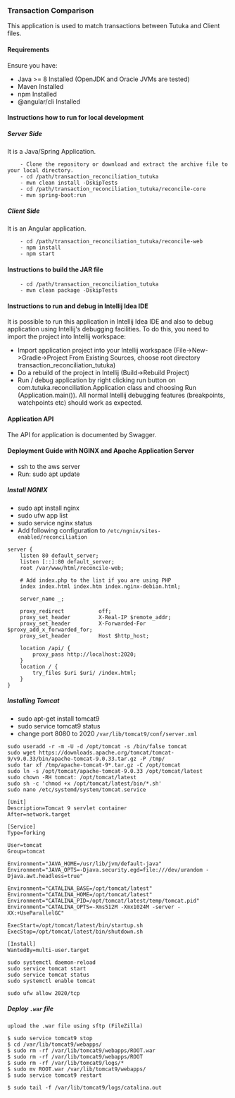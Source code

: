 ### Transaction Comparison
This application is used to match transactions between Tutuka and Client files. 

#### Requirements

Ensure you have:

- Java >= 8 Installed (OpenJDK and Oracle JVMs are tested)
- Maven Installed
- npm Installed
- @angular/cli Installed

#### Instructions how to run for local development

##### Server Side
It is a Java/Spring Application.
```$xslt
    - Clone the repository or download and extract the archive file to your local directory.
    - cd /path/transaction_reconciliation_tutuka
    - mvn clean install -DskipTests
    - cd /path/transaction_reconciliation_tutuka/reconcile-core
    - mvn spring-boot:run
```

##### Client Side
It is an Angular application. 
```$xslt
    - cd /path/transaction_reconciliation_tutuka/reconcile-web
    - npm install
    - npm start
```

#### Instructions to build the JAR file
````
    - cd /path/transaction_reconciliation_tutuka
    - mvn clean package -DskipTests
````


#### Instructions to run and debug in Intellij Idea IDE
It is possible to run this application in Intellij Idea IDE and also to debug application using Intellij's debugging facilities. 
To do this, you need to import the project into Intellij workspace:

- Import application project into your Intellij workspace (File->New->Gradle->Project From Existing Sources, choose root directory transaction_reconciliation_tutuka)
- Do a rebuild of the project in Intellij (Build->Rebuild Project)
- Run / debug application by right clicking run button on com.tutuka.reconciliation.Application class and choosing Run (Application.main()). All normal Intellij debugging features (breakpoints, watchpoints etc) should work as expected.


#### Application API
The API for application is documented by Swagger.

#### Deployment Guide with NGINX and Apache Application Server

  
- ssh to the aws server
- Run: sudo apt update


##### Install NGNIX
- sudo apt install nginx
- sudo ufw app list
- sudo service nginx status
- Add following configuration to `/etc/ngnix/sites-enabled/reconciliation`
```
server {
    listen 80 default_server;
    listen [::]:80 default_server;
    root /var/www/html/reconcile-web;

    # Add index.php to the list if you are using PHP
    index index.html index.htm index.nginx-debian.html;

    server_name _;

    proxy_redirect           off;
    proxy_set_header         X-Real-IP $remote_addr;
    proxy_set_header         X-Forwarded-For $proxy_add_x_forwarded_for;
    proxy_set_header         Host $http_host;

    location /api/ {
        proxy_pass http://localhost:2020;
    }
    location / {
        try_files $uri $uri/ /index.html;
    }
}
```

##### Installing Tomcat 

- sudo apt-get install tomcat9
- sudo service tomcat9 status
- change port 8080 to 2020 `/var/lib/tomcat9/conf/server.xml`
```
sudo useradd -r -m -U -d /opt/tomcat -s /bin/false tomcat
sudo wget https://downloads.apache.org/tomcat/tomcat-9/v9.0.33/bin/apache-tomcat-9.0.33.tar.gz -P /tmp/
sudo tar xf /tmp/apache-tomcat-9*.tar.gz -C /opt/tomcat
sudo ln -s /opt/tomcat/apache-tomcat-9.0.33 /opt/tomcat/latest
sudo chown -RH tomcat: /opt/tomcat/latest
sudo sh -c 'chmod +x /opt/tomcat/latest/bin/*.sh'
sudo nano /etc/systemd/system/tomcat.service

[Unit]
Description=Tomcat 9 servlet container
After=network.target

[Service]
Type=forking

User=tomcat
Group=tomcat

Environment="JAVA_HOME=/usr/lib/jvm/default-java"
Environment="JAVA_OPTS=-Djava.security.egd=file:///dev/urandom -Djava.awt.headless=true"

Environment="CATALINA_BASE=/opt/tomcat/latest"
Environment="CATALINA_HOME=/opt/tomcat/latest"
Environment="CATALINA_PID=/opt/tomcat/latest/temp/tomcat.pid"
Environment="CATALINA_OPTS=-Xms512M -Xmx1024M -server -XX:+UseParallelGC"

ExecStart=/opt/tomcat/latest/bin/startup.sh
ExecStop=/opt/tomcat/latest/bin/shutdown.sh

[Install]
WantedBy=multi-user.target

```

````
sudo systemctl daemon-reload
sudo service tomcat start
sudo service tomcat status
sudo systemctl enable tomcat

sudo ufw allow 2020/tcp
````

##### Deploy ``.war`` file

```
upload the .war file using sftp (FileZilla)

$ sudo service tomcat9 stop
$ cd /var/lib/tomcat9/webapps/
$ sudo rm -rf /var/lib/tomcat9/webapps/ROOT.war
$ sudo rm -rf /var/lib/tomcat9/webapps/ROOT
$ sudo rm -rf /var/lib/tomcat9/logs/*
$ sudo mv ROOT.war /var/lib/tomcat9/webapps/
$ sudo service tomcat9 restart

$ sudo tail -f /var/lib/tomcat9/logs/catalina.out
```
